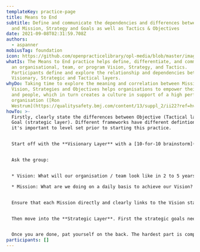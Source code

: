 ```yaml
---
templateKey: practice-page
title: Means to End
subtitle: Define and communicate the dependencies and differences between Vision
  and Mission, Strategy and Goals as well as Tactics & Objectives
date: 2021-09-08T02:31:59.708Z
authors:
  - aspanner
mobiusTag: foundation
icon: https://github.com/openpracticelibrary/opl-media/blob/master/images/Needs%20an%20Image.png?raw=true
whatIs: The Means to End practice helps define, differentiate, and communicate
  an organisational, team, or program Vision, Strategy, and Tactics.
  Participants define and explore the relationship and dependencies between the
  Visionary, Strategic and Tactical layers.
whyDo: Taking time to explore the meaning and correlation between Mission,
  Vision, Strategies and Objectives helps organisations to empower their teams
  and people, which in turn creates a culture in support of a high performing
  organisation ([Ron
  Westrum](https://qualitysafety.bmj.com/content/13/suppl_2/ii22?ref=hvper.com&utm_source=hvper.com&utm_medium=website)).
howTo: >-
  Firstly, clearly state the differences between Objective (Tactical layer) and
  Goal (strategic layer). Different frameworks have different defintions, so
  it's important to level set prior to starting this practice.


  Start off with the **Visionary Layer** with a [10-for-10 brainstorm](https://openpracticelibrary.com/practice/10-for-10/) or even better with a [Start with Why.](https://openpracticelibrary.com/practice/start-with-why/)


  Ask the group:


  * Vision: What will our organisation / team look like in 2 to 5 years from now? Does that serve our purpose?

  * Mission: What are we doing on a daily basis to achieve our Vision? And life our purpose?


  Ensure that each Mission directly and clearly links to the Vision statement. If it doesn't it might be in the wrong layer, unrelated or the Vision might be incomplete or out of date.


  Then move into the **Strategic Layer**. First the strategic goals need to be established, for which you can use another 10-for-10 brainstorm, or better [Start at the End](https://openpracticelibrary.com/practice/start-at-the-end/). Once the Goals are agreed upon, map the Goals back to the Vision statement and articulate how each goal supports the Vision. Once the goals and Vision are clearly linked, the next step is an Impact Mapping exercise that establishes the related strategies linked to each strategic Goal. Once all goals and corresponding strategies are established, the strategies need to be linked back to the Mission and make sense.


  Once you are done, pat yourself on the back. The hardest part is complete.
participants: []
---
```

